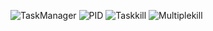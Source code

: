 ![TaskManager](https://user-images.githubusercontent.com/78703624/119179039-15de2580-ba8c-11eb-9e60-a6d652904c23.png)
![PID](https://user-images.githubusercontent.com/78703624/119179049-1a0a4300-ba8c-11eb-9f64-e86756c39e6d.png)
![Taskkill](https://user-images.githubusercontent.com/78703624/119179070-20002400-ba8c-11eb-9bfe-9142e1b40a99.png)
![Multiplekill](https://user-images.githubusercontent.com/78703624/119179045-18d91600-ba8c-11eb-855e-dbd155a5dce7.png)
